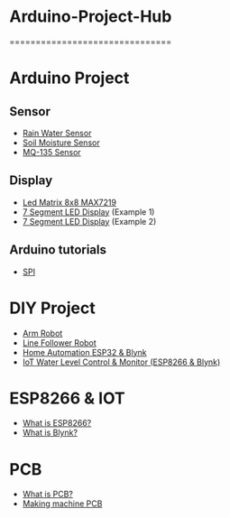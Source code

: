 # Arduino-Project-Hub
===============================

# Arduino Project

## Sensor
- [Rain Water Sensor](https://arduinokit.vn/su-dung-cam-bien-nuoc-mua-rain-water-sensor-voi-arduino/)
- [Soil Moisture Sensor](https://arduinokit.vn/su-dung-cam-bien-do-am-dat-soil-moisture-sensor-voi-arduino/)
- [MQ-135 Sensor](https://arduinokit.vn/may-do-nong-do-con-bang-cam-bien-mq-135-su-dung-arduino/)

## Display
- [Led Matrix 8x8 MAX7219](https://arduinokit.vn/huong-dan-su-dung-module-led-ma-tran-8x8-max7219-voi-arduino/)
- [7 Segment LED Display](https://arduinokit.vn/huong-dan-lam-dong-ho-bam-gio-bang-led-7-doan-4-so-va-arduino/) (Example 1)
- [7 Segment LED Display](https://arduinokit.vn/led-7-doan-la-gi-cach-hien-thi-led-7-doan-bang-arduino/) (Example 2)

## Arduino tutorials
- [SPI](https://arduinokit.vn/chuan-giao-tiep-spi-la-gi/)

# DIY Project
- [Arm Robot](https://arduinokit.vn/huong-dan-lam-canh-tay-robot-4-bac-su-dung-arduino-code/)
- [Line Follower Robot](https://arduinokit.vn/huong-dan-che-tao-robot-do-line-arduino-tranh-vat-can-hc-sr04/)
- [Home Automation ESP32 & Blynk](https://arduinokit.vn/thiet-ke-nha-thong-minh-bang-arduino-su-dung-esp32-va-blynk-2-0/)
- [IoT Water Level Control & Monitor (ESP8266 & Blynk)](https://arduinokit.vn/giam-sat-va-kiem-soat-muc-nuoc-bang-iot-su-dung-esp8266-va-blynk-2-0/)

# ESP8266 & IOT
- [What is ESP8266?](https://arduinokit.vn/esp8266-la-gi-huong-dan-lap-trinh-esp8266-bang-arduino-ide/)
- [What is Blynk?](https://arduinokit.vn/blynk-la-gi-huong-dan-cai-dat-va-su-dung-blynk-2-0/)

# PCB
- [What is PCB?](https://arduinokit.vn/pcb-la-gi-huong-dan-lam-mach-in-tiet-kiem-cho-sinh-vien/)
- [Making machine PCB](https://arduinokit.vn/huong-dan-may-lam-mach-in-pcb-mini-chi-phi-cuc-thap/)
